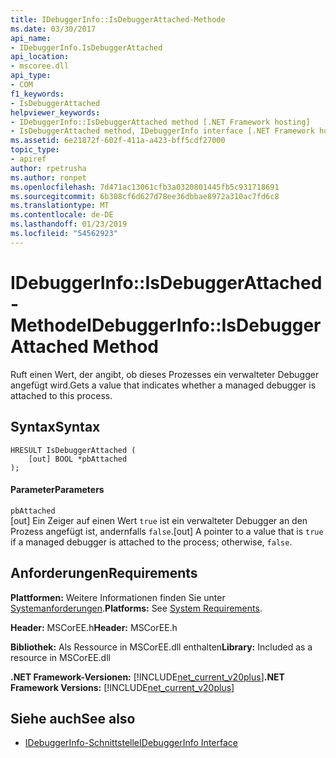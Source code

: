 ```yaml
---
title: IDebuggerInfo::IsDebuggerAttached-Methode
ms.date: 03/30/2017
api_name:
- IDebuggerInfo.IsDebuggerAttached
api_location:
- mscoree.dll
api_type:
- COM
f1_keywords:
- IsDebuggerAttached
helpviewer_keywords:
- IDebuggerInfo::IsDebuggerAttached method [.NET Framework hosting]
- IsDebuggerAttached method, IDebuggerInfo interface [.NET Framework hosting]
ms.assetid: 6e21872f-602f-411a-a423-bff5cdf27000
topic_type:
- apiref
author: rpetrusha
ms.author: ronpet
ms.openlocfilehash: 7d471ac13061cfb3a0320801445fb5c931718691
ms.sourcegitcommit: 6b308cf6d627d78ee36dbbae8972a310ac7fd6c8
ms.translationtype: MT
ms.contentlocale: de-DE
ms.lasthandoff: 01/23/2019
ms.locfileid: "54562923"
---
```

# <a name="idebuggerinfoisdebuggerattached-method"></a><span data-ttu-id="b5c2b-102">IDebuggerInfo::IsDebuggerAttached-Methode</span><span class="sxs-lookup"><span data-stu-id="b5c2b-102">IDebuggerInfo::IsDebuggerAttached Method</span></span>
<span data-ttu-id="b5c2b-103">Ruft einen Wert, der angibt, ob dieses Prozesses ein verwalteter Debugger angefügt wird.</span><span class="sxs-lookup"><span data-stu-id="b5c2b-103">Gets a value that indicates whether a managed debugger is attached to this process.</span></span>  
  
## <a name="syntax"></a><span data-ttu-id="b5c2b-104">Syntax</span><span class="sxs-lookup"><span data-stu-id="b5c2b-104">Syntax</span></span>  
  
```  
HRESULT IsDebuggerAttached (  
    [out] BOOL *pbAttached  
);  
```  
  
#### <a name="parameters"></a><span data-ttu-id="b5c2b-105">Parameter</span><span class="sxs-lookup"><span data-stu-id="b5c2b-105">Parameters</span></span>  
 `pbAttached`  
 <span data-ttu-id="b5c2b-106">[out] Ein Zeiger auf einen Wert `true` ist ein verwalteter Debugger an den Prozess angefügt ist, andernfalls `false`.</span><span class="sxs-lookup"><span data-stu-id="b5c2b-106">[out] A pointer to a value that is `true` if a managed debugger is attached to the process; otherwise, `false`.</span></span>  
  
## <a name="requirements"></a><span data-ttu-id="b5c2b-107">Anforderungen</span><span class="sxs-lookup"><span data-stu-id="b5c2b-107">Requirements</span></span>  
 <span data-ttu-id="b5c2b-108">**Plattformen:** Weitere Informationen finden Sie unter [Systemanforderungen](../../../../docs/framework/get-started/system-requirements.md).</span><span class="sxs-lookup"><span data-stu-id="b5c2b-108">**Platforms:** See [System Requirements](../../../../docs/framework/get-started/system-requirements.md).</span></span>  
  
 <span data-ttu-id="b5c2b-109">**Header:** MSCorEE.h</span><span class="sxs-lookup"><span data-stu-id="b5c2b-109">**Header:** MSCorEE.h</span></span>  
  
 <span data-ttu-id="b5c2b-110">**Bibliothek:** Als Ressource in MSCorEE.dll enthalten</span><span class="sxs-lookup"><span data-stu-id="b5c2b-110">**Library:** Included as a resource in MSCorEE.dll</span></span>  
  
 <span data-ttu-id="b5c2b-111">**.NET Framework-Versionen:** [!INCLUDE[net_current_v20plus](../../../../includes/net-current-v20plus-md.md)]</span><span class="sxs-lookup"><span data-stu-id="b5c2b-111">**.NET Framework Versions:** [!INCLUDE[net_current_v20plus](../../../../includes/net-current-v20plus-md.md)]</span></span>  
  
## <a name="see-also"></a><span data-ttu-id="b5c2b-112">Siehe auch</span><span class="sxs-lookup"><span data-stu-id="b5c2b-112">See also</span></span>
- [<span data-ttu-id="b5c2b-113">IDebuggerInfo-Schnittstelle</span><span class="sxs-lookup"><span data-stu-id="b5c2b-113">IDebuggerInfo Interface</span></span>](../../../../docs/framework/unmanaged-api/hosting/idebuggerinfo-interface.md)
